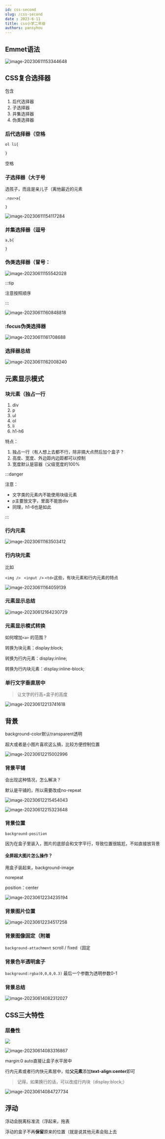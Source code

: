 ```yaml
---
id: css-second
slug: /css-second
date : 2023-6-11
title: css小学二年级
authors: pansyhou
---
```


## Emmet语法

![image-20230611153344648](https://pic.imgdb.cn/item/648578d81ddac507cc85c8b1)

## CSS复合选择器

包含

1. 后代选择器
2. 子选择器
3. 并集选择器
4. 伪类选择器

### 后代选择器（空格

```css
ol li{

}
```

空格

### 子选择器（大于号

选孩子，而且是亲儿子（离他最近的元素

```
.nav>a{

}
```

![image-20230611154117284](https://pic.imgdb.cn/item/64857a9d1ddac507cc89b186)

### 并集选择器（逗号

```
a,b{

}
```



### 伪类选择器（冒号：

![image-20230611155542028](https://pic.imgdb.cn/item/64857dfe1ddac507cc8f92f0)

:::tip

注意按照顺序

:::

![image-20230611160848818](https://pic.imgdb.cn/item/648581101ddac507cc94c032)

### :focus伪类选择器

![image-20230611161708688](https://pic.imgdb.cn/item/648583041ddac507cc97d9cf)



### 选择器总结

![image-20230611162008240](https://pic.imgdb.cn/item/648583b81ddac507cc9905a3)



## 元素显示模式

### 块元素（独占一行

1. div
2. p
3. ul
4. ol
5. li
6. h1-h6

特点：

1. 独占一行（有人想上去都不行，除非搞大点然后加个盒子？
2. 高度、宽度、外边距内边距都可以控制
3. 宽度默认是容器（父级宽度的100%



:::danger

注意：

- 文字类的元素内不能使用块级元素
- p主要放文字，里面不能放div
- 同理，h1-6也是如此

:::

### 行内元素

![image-20230611163503412](https://pic.imgdb.cn/item/648587371ddac507cc9e586c)

### 行内块元素

比如

`<img /> ` `<input />` `<td>`这些，有块元素和行内元素的特点

![image-20230611164059139](https://pic.imgdb.cn/item/6485889b1ddac507cca08a63)

### 元素显示总结

![image-20230612164230729](https://pic.imgdb.cn/item/6486da7e1ddac507ccad88e7)

### 元素显示模式转换

如何增加`<a>` 的范围？

转换为块元素：display:block;

转换为行内元素：display:inline;

转换为行内块元素：display:inline-block;



### 单行文字垂直居中

> 让文字的行高=盒子的高度

![image-20230612213741618](https://pic.imgdb.cn/item/64871fab1ddac507cc5617c1)





## 背景

background-color默认transparent透明

超大或者是小图片喜欢这么搞，比较方便控制位置

![image-20230612215002996](https://pic.imgdb.cn/item/6487228b1ddac507cc60510a)

### 背景平铺

会出现这种情况，怎么解决？

默认是平铺的，所以需要改成no-repeat

![image-20230612215454043](https://pic.imgdb.cn/item/648723ae1ddac507cc634510)

![image-20230612215323648](https://pic.imgdb.cn/item/648723541ddac507cc6233c4)



### 背景位置 

`background-position`

因为在盒子里装入，图片的底部会和文字平行，导致位置很尴尬，不如直接放背景





#### 全屏超大图片怎么操作？

用盒子装起来，background-image

norepeat

position：center

![image-20230612234235194](https://pic.imgdb.cn/item/64873cec1ddac507cca3daa6)

### 背景图片位置

![image-20230612234517258](https://pic.imgdb.cn/item/64873d8e1ddac507cca567b2)

###  背景图像固定（附着

`background-attachment` scroll / fixed（固定

### 背景色半透明盒子

`background:rgba(0,0,0,0.3)` 最后一个参数为透明参数0-1

### 背景总结

![image-20230614082312027](https://pic.imgdb.cn/item/64890eee1ddac507cc125a56)



## CSS三大特性

### 层叠性

![](https://pic.imgdb.cn/item/64890eee1ddac507cc125a56)



![image-20230614083316867](https://pic.imgdb.cn/item/648911651ddac507cc17b912)

margin:0 auto直接让盒子水平居中

 

行内元素或者行内快元素居中，给**父元素**添加**text-align:center**即可



> 记得，如果换行的话，可以改成行内块（display:block;）

![image-20230614084727734](https://pic.imgdb.cn/item/648914971ddac507cc1f4304)

##  浮动

浮动会脱离标准流（浮起来，拖表

浮动的盒子不再**保留**原来的位置（就是说其他元素会贴上去



